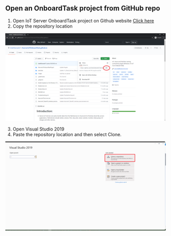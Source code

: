 ## Open an OnboardTask project from GitHub repo

1) Open IoT Server OnboardTask project on Github website [Click here](https://github.com/IntelliSenseIoT/XserverIoTOnboardTask.github.io)
2) Copy the repository location

![](images/Github.png)

3) Open Visual Studio 2019
4) Paste the repository location and then select Clone.

![](images/VS1.png)
